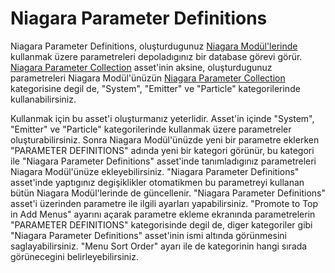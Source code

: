 # Niagara Parameter Definitions

Niagara Parameter Definitions, oluşturdugunuz [Niagara Modül'lerinde](../Niagara%20Module%20Script) kullanmak üzere parametreleri depoladıgınız bir database görevi görür. [Niagara Parameter Collection](../Niagara%20Parameter%20Collection) asset'inin aksine, oluşturdugunuz parametreleri Niagara Modül'ünüzün [Niagara Parameter Collection](../../Editörler/Niagara%20Modül%20Editörü/Parameters#niagara-parameter-collection) kategorisine degil de, "System", "Emitter" ve "Particle" kategorilerinde kullanabilirsiniz.

Kullanmak için bu asset'i oluşturmanız yeterlidir. Asset'in içinde "System", "Emitter" ve "Particle" kategorilerinde kullanmak üzere parametreler oluşturabilirsiniz. Sonra Niagara Modül'ünüzde yeni bir parametre eklerken "PARAMETER DEFINITIONS" adında yeni bir kategori görünür, bu kategori ile "Niagara Parameter Definitions" asset'inde tanımladıgınız parametreleri Niagara Modül'ünüze ekleyebilirsiniz. "Niagara Parameter Definitions" asset'inde yaptıgınız degişiklikler otomatikmen bu parametreyi kullanan bütün Niagara Modül'lerinde de güncellenir. "Niagara Parameter Definitions" asset'i üzerinden parametre ile ilgili ayarları yapabilirsiniz. "Promote to Top in Add Menus" ayarını açarak parametre ekleme ekranında parametrelerin "PARAMETER DEFINITIONS" kategorisinde degil de, diger kategoriler gibi "Niagara Parameter Definitions" asset'inin ismi altında görünmesini saglayabilirsiniz. "Menu Sort Order" ayarı ile de kategorinin hangi sırada görünecegini belirleyebilirsiniz.
